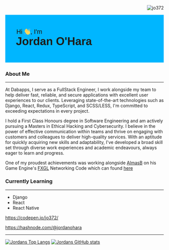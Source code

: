
<p align="right"><img src="https://komarev.com/ghpvc/?username=jo372&label=Profile%20views&color=0e75b6&style=flat" alt="jo372" /></p>
<img src="/header.png" alt="an image which states Hi, I'm Jordan O'Hara" style="max-width: 100%"/>

### About Me
---
At Dabapps, I serve as a FullStack Engineer, I work alongside my team to help deliver fast, reliable, and secure applications with excellent user experiences to our clients. Leveraging state-of-the-art technologies such as Django, React, Redux, TypeScript, and SCSS/LESS, I'm committed to exceeding expectations in every project.

I hold a First Class Honours degree in Software Engineering and am actively pursuing a Masters in Ethical Hacking and Cybersecurity. I believe in the power of effective communication within teams and thrive on engaging with customers and colleagues to deliver high-quality services. With an aptitude for quickly acquiring new skills and adaptability, I've developed a broad skill set through diverse work experiences and academic endeavours, always eager to learn and progress.

One of my proudest achievements was working alongside [AlmasB](https://github.com/AlmasB/) on his Game Engine's [FXGL](https://github.com/AlmasB/FXGL) Networking Code which can found [here](https://github.com/AlmasB/FXGL/tree/dev/fxgl-io/src/main/java/com/almasb/fxgl/net)

### Currently Learning
---
* Django
* React
* React Native

https://codepen.io/jo372/

https://hashnode.com/@jordanohara

--- 

[![Jordans Top Langs](https://github-readme-stats.vercel.app/api/top-langs/?username=jo372&langs_count=10&layout=compact&theme=tokyonight&hide=css)](#)    [![Jordans GitHub stats](https://github-readme-stats.vercel.app/api?username=jo372&theme=tokyonight&show_icons=true&count_private=true)](#) 
